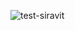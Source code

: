 ![test-siravit](https://user-images.githubusercontent.com/70007943/146891119-3e3a8a85-b2b5-4d59-aa95-7502e79b14e1.png)
